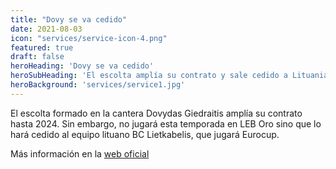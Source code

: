 ```yaml
---
title: "Dovy se va cedido"
date: 2021-08-03
icon: "services/service-icon-4.png"
featured: true
draft: false
heroHeading: 'Dovy se va cedido'
heroSubHeading: 'El escolta amplía su contrato y sale cedido a Lituania'
heroBackground: 'services/service1.jpg'
---
```


El escolta formado en la cantera Dovydas Giedraitis amplía su contrato hasta 2024. Sin embargo, no jugará esta temporada en LEB Oro sino que lo hará cedido al equipo lituano BC Lietkabelis, que jugará Eurocup.

Más información en la [web oficial](https://www.movistarestudiantes.com/leb-oro/giedraitis-ampliacion-de-contrato-y-cesion/)

